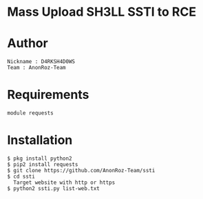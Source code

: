 # Mass Upload SH3LL SSTI to RCE

# Author
```
Nickname : D4RKSH4D0WS
Team : AnonRoz-Team
```

# Requirements
```
module requests
```

# Installation
```
$ pkg install python2
$ pip2 install requests
$ git clone https://github.com/AnonRoz-Team/ssti
$ cd ssti
  Target website with http or https
$ python2 ssti.py list-web.txt
```
